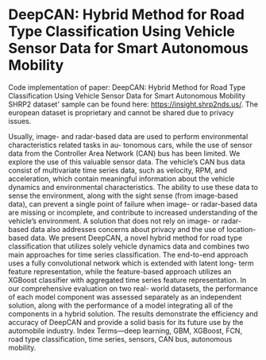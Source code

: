# DeepCAN: Hybrid Method for Road Type Classification Using Vehicle Sensor Data for Smart Autonomous Mobility
Code implementation of paper: DeepCAN: Hybrid Method for Road Type Classification Using Vehicle Sensor Data for Smart Autonomous Mobility
SHRP2 dataset' sample can be found here: https://insight.shrp2nds.us/. The european dataset is proprietary and cannot be shared due to privacy issues.


Usually, image- and radar-based data are used
to perform environmental characteristics related tasks in au-
tonomous cars, while the use of sensor data from the Controller
Area Network (CAN) bus has been limited. We explore the
use of this valuable sensor data. The vehicle’s CAN bus data
consist of multivariate time series data, such as velocity, RPM,
and acceleration, which contain meaningful information about
the vehicle dynamics and environmental characteristics. The
ability to use these data to sense the environment, along with
the sight sense (from image-based data), can prevent a single
point of failure when image- or radar-based data are missing
or incomplete, and contribute to increased understanding of
the vehicle’s environment. A solution that does not rely on
image- or radar-based data also addresses concerns about privacy
and the use of location-based data. We present DeepCAN, a
novel hybrid method for road type classification that utilizes
solely vehicle dynamics data and combines two main approaches
for time series classification. The end-to-end approach uses a
fully convolutional network which is extended with latent long-
term feature representation, while the feature-based approach
utilizes an XGBoost classifier with aggregated time series feature
representation. In our comprehensive evaluation on two real-
world datasets, the performance of each model component was
assessed separately as an independent solution, along with the
performance of a model integrating all of the components in
a hybrid solution. The results demonstrate the efficiency and
accuracy of DeepCAN and provide a solid basis for its future
use by the automobile industry.
Index Terms—deep learning, GBM, XGBoost, FCN, road
type classification, time series, sensors, CAN bus, autonomous
mobility.

